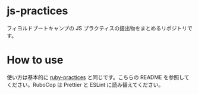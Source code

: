 # js-practices

フィヨルドブートキャンプの JS プラクティスの提出物をまとめるリポジトリです。

# How to use

使い方は基本的に [ruby-practices](https://github.com/fjordllc/ruby-practices/) と同じです。こちらの README を参照してください。RuboCop は Prettier と ESLint に読み替えてください。

